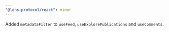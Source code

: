 ```yaml
---
"@lens-protocol/react": minor
---
```


Added `metadataFilter` to `useFeed`, `useExplorePublications` and `useComments`.

